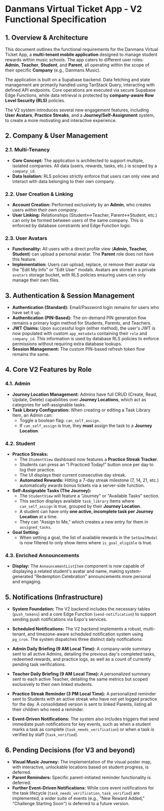 # Danmans Virtual Ticket App - V2 Functional Specification

## 1. Overview & Architecture

This document outlines the functional requirements for the Danmans Virtual Ticket App, a **multi-tenant mobile application** designed to manage student rewards within music schools. The app caters to different user roles: **Admin**, **Teacher**, **Student**, and **Parent**, all operating within the scope of their specific **Company** (e.g., Danmans Music).

The application is built on a Supabase backend. Data fetching and state management are primarily handled using TanStack Query, interacting with defined API endpoints. Core operations are executed via secure Supabase Edge Functions, while data retrieval is protected by **company-aware Row Level Security (RLS)** policies.

The V2 system introduces several new engagement features, including **User Avatars**, **Practice Streaks**, and a **Journey/Self-Assignment** system, to create a more motivating and interactive experience.

## 2. Company & User Management

### 2.1. Multi-Tenancy

- **Core Concept:** The application is architected to support multiple, isolated companies. All data (users, rewards, tasks, etc.) is scoped by a `company_id`.
- **Data Isolation:** RLS policies strictly enforce that users can only view and interact with data belonging to their own company.

### 2.2. User Creation & Linking

- **Account Creation:** Performed exclusively by an **Admin**, who creates users _within their own company_.
- **User Linking:** Relationships (Student<->Teacher, Parent<->Student, etc.) can only be formed between users of the same company. This is enforced by database constraints and Edge Function logic.

### 2.3. User Avatars

- **Functionality:** All users with a direct profile view (**Admin, Teacher, Student**) can upload a personal avatar. The **Parent** role does not have this feature.
- **Implementation:** Users can upload, replace, or remove their avatar via the "Edit My Info" or "Edit User" modals. Avatars are stored in a private `avatars` storage bucket, with RLS policies ensuring users can only manage their own files.

## 3. Authentication & Session Management

- **Authentication (Standard):** Email/Password login remains for users who have set it up.
- **Authentication (PIN-Based):** The on-demand PIN generation flow remains a primary login method for Students, Parents, and Teachers.
- **JWT Claims:** Upon successful login (either method), the user's JWT is now populated with custom `app_metadata` containing their `role` and `company_id`. This information is used by database RLS policies to enforce permissions without requiring extra database lookups.
- **Session Management:** The custom PIN-based refresh token flow remains the same.

## 4. Core V2 Features by Role

### 4.1. Admin

- **Journey Location Management:** Admins have full CRUD (Create, Read, Update, Delete) capabilities over **Journey Locations**, which act as categories for self-assignable tasks.
- **Task Library Configuration:** When creating or editing a Task Library Item, an Admin can:
  - Toggle a boolean flag: `can_self_assign`.
  - If `can_self_assign` is true, they **must** assign the task to a **Journey Location**.

### 4.2. Student

- **Practice Streaks:**
  - The `StudentView` dashboard now features a **Practice Streak Tracker**.
  - Students can press an "I Practiced Today!" button once per day to log their practice.
  - The UI displays their current consecutive day streak.
  - **Automated Rewards:** Hitting a 7-day streak milestone (7, 14, 21, etc.) automatically awards bonus tickets via a server-side function.
- **Self-Assignable Tasks (The Journey):**
  - The `StudentView` will feature a "Journey" or "Available Tasks" section.
  - This section displays available `task_library` items where `can_self_assign` is true, grouped by their **Journey Location**.
  - A student can have only **one active, incomplete task per Journey Location** at a time.
  - They can "Assign to Me," which creates a new entry for them in `assigned_tasks`.
- **Goal Setting:**
  - When setting a goal, the list of available rewards in the `SetGoalModal` is now filtered to only show items where `is_goal_eligible` is true.

### 4.3. Enriched Announcements

- **Display:** The `AnnouncementListItem` component is now capable of displaying a related student's avatar and name, making system-generated "Redemption Celebration" announcements more personal and engaging.

## 5. Notifications (Infrastructure)

- **System Foundation:** The V2 backend includes the necessary tables (`push_tokens`) and a core Edge Function (`send-notification`) to support sending push notifications via Expo's services.
- **Scheduled Notifications:** The V2 backend implements a robust, multi-tenant, and timezone-aware scheduled notification system using `pg_cron`. The system dispatches three distinct daily notifications:

- **Admin Daily Briefing (9 AM Local Time):** A company-wide summary sent to all active Admins, detailing the previous day's completed tasks, redeemed rewards, and practice logs, as well as a count of currently pending task verifications.
- **Teacher Daily Briefing (9 AM Local Time):** A personalized summary sent to each active Teacher, detailing the same metrics but scoped exclusively to their own linked students.
- **Practice Streak Reminder (3 PM Local Time):** A personalized reminder sent to Students with an active streak who have not yet logged practice for the day. A consolidated version is sent to linked Parents, listing all their children who need a reminder.

- **Event-Driven Notifications:** The system also includes triggers that send immediate push notifications for key events, such as when a student marks a task as complete (`task_needs_verification`) or when a task is verified by staff (`task_verified`).

## 6. Pending Decisions (for V3 and beyond)

- **Visual Music Journey:** The implementation of the visual poster map, with interactive, unlockable locations based on student progress, is deferred.
- **Parent Reminders:** Specific parent-initiated reminder functionality is deferred.
- **Further Event-Driven Notifications:** While core event notifications for the task lifecycle (`task_needs_verification`, `task_verified`) are implemented, a wider suite of events (e.g., "New Reward Added," "Challenge Starting Soon") is deferred to a future version.
